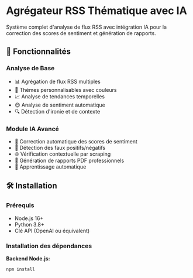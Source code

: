 # Agrégateur RSS Thématique avec IA

Système complet d'analyse de flux RSS avec intégration IA pour la correction des scores de sentiment et génération de rapports.

## 🚀 Fonctionnalités

### Analyse de Base
- 📊 Agrégation de flux RSS multiples
- 🎨 Thèmes personnalisables avec couleurs
- 📈 Analyse de tendances temporelles
- 😊 Analyse de sentiment automatique
- 🔍 Détection d'ironie et de contexte

### Module IA Avancé
- 🤖 Correction automatique des scores de sentiment
- 🎯 Détection des faux positifs/négatifs
- 🌐 Vérification contextuelle par scraping
- 📄 Génération de rapports PDF professionnels
- 🔄 Apprentissage automatique

## 🛠 Installation

### Prérequis
- Node.js 16+
- Python 3.8+
- Clé API (OpenAI ou équivalent)

### Installation des dépendances

**Backend Node.js:**
```bash
npm install